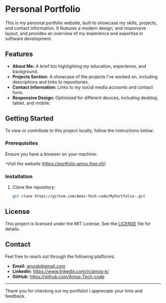 # Personal Portfolio

This is my personal portfolio website, built to showcase my skills, projects, and contact information. It features a modern design, and responsive layout, and provides an overview of my experience and expertise in software development.

## Features

- **About Me:** A brief bio highlighting my education, experience, and background.
- **Projects Section:** A showcase of the projects I've worked on, including descriptions and links to repositories.
- **Contact Information:** Links to my social media accounts and contact form.
- **Responsive Design:** Optimized for different devices, including desktop, tablet, and mobile.
## Getting Started

To view or contribute to this project locally, follow the instructions below:

### Prerequisites

Ensure you have a browser on your machine:

-Visit the website (https://portfolio-amos.free.nf/)
### Installation

1. Clone the repository:
    ```bash
    git clone https://github.com/Amos-Tech-code/MyPortfolio-.git
    ```
## License

This project is licensed under the MIT License. See the [LICENSE](LICENSE) file for details.

## Contact

Feel free to reach out through the following platforms:

- **Email:** amosk@gmail.com
- **LinkedIn:** https://www.linkedin.com/in/amos-k/
- **GitHub:** https://github.com/Amos-Tech-code

---
Thank you for checking out my portfolio! I appreciate your time and feedback.
